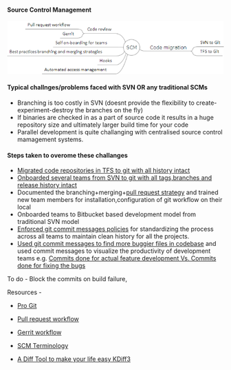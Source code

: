 #### Source Control Management
![](/images/SCM.png?raw=true)

#### Typical challnges/problems faced with SVN OR any traditional SCMs
- Branching is too costly in SVN (doesnt provide the flexibility to create-experiment-destroy the branches on the fly)
- If binaries are checked in as a part of source code it results in a huge repository size and ultimately larger build time for your code
- Parallel development is quite challanging with centralised source control mamagement systems.

#### Steps taken to overome these challanges
- [Migrated code repositories in TFS to git with all history intact](http://darshandeshmukh.blogspot.in/2016/09/migrating-code-base-from-tfs-to-git.html)
- [Onboarded several teams from SVN to git with all tags,branches and release history intact](https://git-scm.com/book/en/v2/Git-and-Other-Systems-Migrating-to-Git) 
- Documented the branching+merging+[pull request strategy](https://www.atlassian.com/git/tutorials/making-a-pull-request) and trained new team members for installation,configuration of git workflow on their local  
- Onboarded teams to Bitbucket based development model from traditional SVN model
- [Enforced git commit messages policies](https://git-scm.com/book/en/v2/Customizing-Git-An-Example-Git-Enforced-Policy) for standardizing the process across all teams to maintain clean history for all the projects.
- [Used git commit messages to find more buggier files in codebase](https://www.linkedin.com/pulse/predicting-bugs-your-code-darshan-deshmukh) and used commit messages to visualize the productivity of development teams e.g. [Commits done for actual feature development Vs. Commits done for fixing the bugs](http://darshandeshmukh.blogspot.in/2017/02/finding-percentage-distribution-for.html)

To do - Block the commits on build failure, 


Resources - 
- [Pro Git](https://www.google.co.in/url?sa=t&rct=j&q=&esrc=s&source=web&cd=1&cad=rja&uact=8&ved=0ahUKEwiA6euH2brTAhVJOI8KHVI8AQkQFggkMAA&url=https%3A%2F%2Fgit-scm.com%2Fbook&usg=AFQjCNGU4DTKIIYo6sTRgkq-xIvS9uVliw&sig2=SyYZgNq6DVF4ODbDaIxkIQ)

- [Pull request workflow](https://www.atlassian.com/git/tutorials/making-a-pull-request)

- [Gerrit workflow](https://docs.openstack.org/infra/manual/developers.html)

- [SCM Terminology](http://www.altium.com/documentation/17.1/display/ADES/((Glossary))_AD)

- [A Diff Tool to make your life easy KDiff3](http://kdiff3.sourceforge.net)

